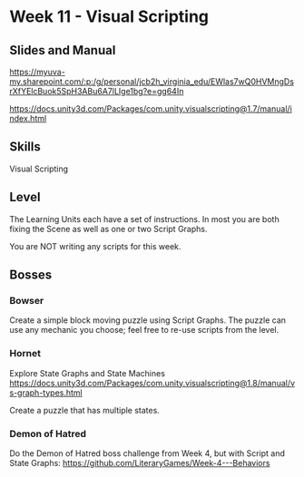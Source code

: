 # Week 11 - Visual Scripting

## Slides and Manual

https://myuva-my.sharepoint.com/:p:/g/personal/jcb2h_virginia_edu/EWlas7wQ0HVMngDsrXfYElcBuok5SpH3ABu6A7lLIge1bg?e=gg64In


https://docs.unity3d.com/Packages/com.unity.visualscripting@1.7/manual/index.html

## Skills

Visual Scripting

## Level

The Learning Units each have a set of instructions. In most you are both fixing the Scene as well as one or two Script Graphs. 

You are NOT writing any scripts for this week.

## Bosses

### Bowser

Create a simple block moving puzzle using Script Graphs. The puzzle can use any mechanic you choose; feel free to re-use scripts from the level. 

### Hornet

Explore State Graphs and State Machines https://docs.unity3d.com/Packages/com.unity.visualscripting@1.8/manual/vs-graph-types.html

Create a puzzle that has multiple states. 

### Demon of Hatred

Do the Demon of Hatred boss challenge from Week 4, but with Script and State Graphs: https://github.com/LiteraryGames/Week-4---Behaviors
